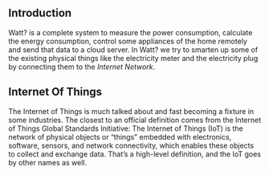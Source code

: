 ## Introduction

Watt? is a complete system to measure the power consumption, calculate the energy consumption, control some appliances of the home remotely and send that data to a cloud server. In Watt? we try to smarten up some of the existing physical things like the electricity meter and the electricity plug by connecting them to the *Internet Network*.

## Internet Of Things

The Internet of Things is much talked about and fast becoming a fixture in some industries. The closest to an official definition comes from the Internet of Things Global Standards
Initiative: The Internet of Things (IoT) is the network of physical objects or “things” embedded
with electronics, software, sensors, and network connectivity, which enables these objects to
collect and exchange data. That’s a high-level definition, and the IoT goes by other names as
well. 

